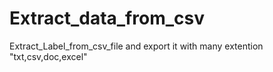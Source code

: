 # Extract_data_from_csv
Extract_Label_from_csv_file and export it with many extention "txt,csv,doc,excel"
